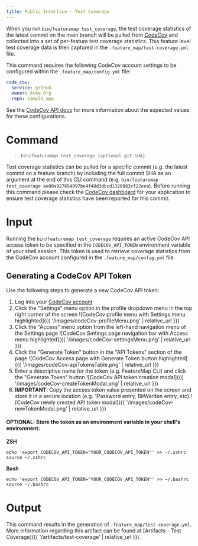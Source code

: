```yaml
---
title: Public Interface - Test Coverage
---
```


When you run `bin/featuremap test_coverage`, the test coverage statistics of the latest commit on the main branch will be pulled from [CodeCov](https://codecov.io/) and collected into a set of per-feature test coverage statistics. This feature level test coverage data is then captured in the `.feature_map/test-coverage.yml` file.

This command requires the following CodeCov account settings to be configured within the `.feature_map/config.yml` file:

```yml
code_cov:
  service: github
  owner: Acme-Org
  repo: sample_app
```

See the [CodeCov API docs](https://docs.codecov.com/reference/repos_retrieve) for more information about the expected values for these configurations.

# Command

> `bin/featuremap test_coverage [optional git SHA]`

Test coverage statistics can be pulled for a specific commit (e.g. the latest commit on a feature branch) by including the full commit SHA as an argument at the end of this CLI command (e.g. `bin/featuremap test_coverage ae80a927654997be4f48d3dbcd1320083cf22eea`). Before running this command please check the [CodeCov dashboard](https://app.codecov.io/) for your application to ensure test coverage statistics have been reported for this commit.

# Input

Running the `bin/featuremap test_coverage` requires an active CodeCov API access token to be specified in the `CODECOV_API_TOKEN` environment variable of your shell session. This token is used to retrieve coverage statistics from the CodeCov account configured in the `.feature_map/config.yml` file.

## Generating a CodeCov API Token
Use the following steps to generate a new CodeCov API token:

1. Log into your [CodeCov account](https://app.codecov.io/)
1. Click the "Settings" menu option in the profile dropdown menu in the top right corner of the screen
    ![CodeCov profile menu with Settings menu highlighted]({{ '/images/codeCov-profileMenu.png' | relative_url }})
1. Click the "Access" menu option from the left-hand navigation menu of the Settings page
    ![CodeCov Settings page navigation bar with Access menu highlighted]({{ '/images/codeCov-settingsMenu.png' | relative_url }})
1. Click the "Generate Token" button in the "API Tokens" section of the page
    ![CodeCov Access page with Generate Token button highlighted]({{ '/images/codeCov-apiTokensTable.png' | relative_url }})
1. Enter a descriptive name for the token (e.g. FeatureMap CLI) and click the "Generate Token" button
    ![CodeCov API token creation modal]({{ '/images/codeCov-createTokenModal.png' | relative_url }})
1. __IMPORTANT__: Copy the access token value presented on the screen and store it in a secure location (e.g. 1Password entry, BitWarden entry, etc)
    ![CodeCov newly created API token modal]({{ '/images/codeCov-newTokenModal.png' | relative_url }})

#### __OPTIONAL__:  Store the token as an environment variable in your shell's environment:
**ZSH**
```shell
echo 'export CODECOV_API_TOKEN="YOUR_CODECOV_API_TOKEN"' >> ~/.zshrc
source ~/.zshrc
```

**Bash**
```shell
echo 'export CODECOV_API_TOKEN="YOUR_CODECOV_API_TOKEN"' >> ~/.bashrc
source ~/.bashrc
```

# Output

This command results in the generation of `.feature_map/test-coverage.yml`.  More information regarding this artifact can be found at [Artifacts - Test Coverage]({{ '/artifacts/test-coverage' | relative_url }}).
